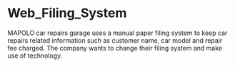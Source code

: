 # Web_Filing_System
MAPOLO car repairs garage uses a manual paper filing system to keep car repairs related information such as customer name, car model and repair fee charged. The company wants to change their filing system and make use of technology.
